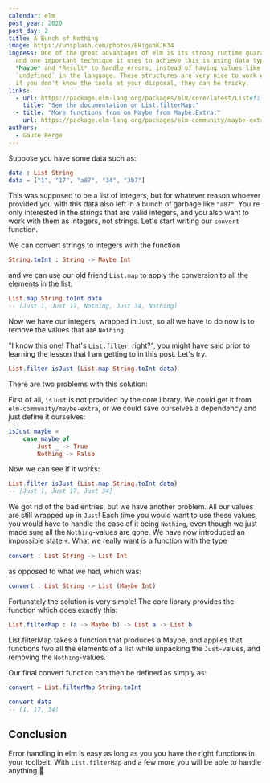 ```yaml
---
calendar: elm
post_year: 2020
post_day: 2
title: A Bunch of Nothing
image: https://unsplash.com/photos/BkigsnKJK34
ingress: One of the great advantages of elm is its strong runtime guarantees,
  and one important technique it uses to achieve this is using data type such as
  *Maybe* and *Result* to handle errors, instead of having values like `null` or
  `undefined` in the language. These structures are very nice to work with, but
  if you don't know the tools at your disposal, they can be tricky.
links:
  - url: https://package.elm-lang.org/packages/elm/core/latest/List#filterMap
    title: "See the documentation on List.filterMap:"
  - title: "More functions from on Maybe from Maybe.Extra:"
    url: https://package.elm-lang.org/packages/elm-community/maybe-extra/latest/
authors:
  - Gaute Berge
---
```

Suppose you have some data such as:
```elm
data : List String
data = ["1", "17", "a87", "34", "3b7"]
```
This was supposed to be a list of integers, but for whatever reason whoever provided you with this data
also left in a bunch of garbage like `"a87"`. You're only interested in the strings that are valid integers,
and you also want to work with them as integers, not strings. Let's start writing our `convert` function.

We can convert strings to integers with the function
```elm
String.toInt : String -> Maybe Int
```
and we can use our old friend `List.map` to apply the conversion to all the elements in the list:
```elm
List.map String.toInt data
-- [Just 1, Just 17, Nothing, Just 34, Nothing]
```

Now we have our integers, wrapped in `Just`, so all we have to do now is to remove the values that are `Nothing`.

"I know this one! That's `List.filter`, right?", you might have said prior to learning the lesson that
I am getting to in this post. Let's try.

```elm
List.filter isJust (List.map String.toInt data)
```

There are two problems with this solution:

First of all, `isJust` is not provided by the core library.
We could get it from `elm-community/maybe-extra`, or we could save ourselves a dependency
and just define it ourselves:
```elm
isJust maybe = 
    case maybe of
        Just _ -> True
        Nothing -> False
```

Now we can see if it works:
```elm
List.filter isJust (List.map String.toInt data)
-- [Just 1, Just 17, Just 34]
```

We got rid of the bad entries, but we have another problem.
All our values are still wrapped up in `Just`!
Each time you would want to use these values, you would have to handle the case of it being `Nothing`,
even though we just made sure all the `Nothing`-values are gone.
We have now introduced an impossible state 💀.
What we really want is a function with the type 
```elm
convert : List String -> List Int
```
as opposed to what we had, which was:
```elm
convert : List String -> List (Maybe Int)
```

Fortunately the solution is very simple!
The core library provides the function which does exactly this:
```elm
List.filterMap : (a -> Maybe b) -> List a -> List b
```
List.filterMap takes a function that produces a Maybe, and applies that functions two all the elements of a list
while unpacking the `Just`-values, and removing the `Nothing`-values.

Our final convert function can then be defined as simply as:
```elm
convert = List.filterMap String.toInt

convert data
-- [1, 17, 34]
```

## Conclusion
Error handling in elm is easy as long as you you have the right functions in your toolbelt.
With `List.filterMap` and a few more you will be able to handle anything 🎉
